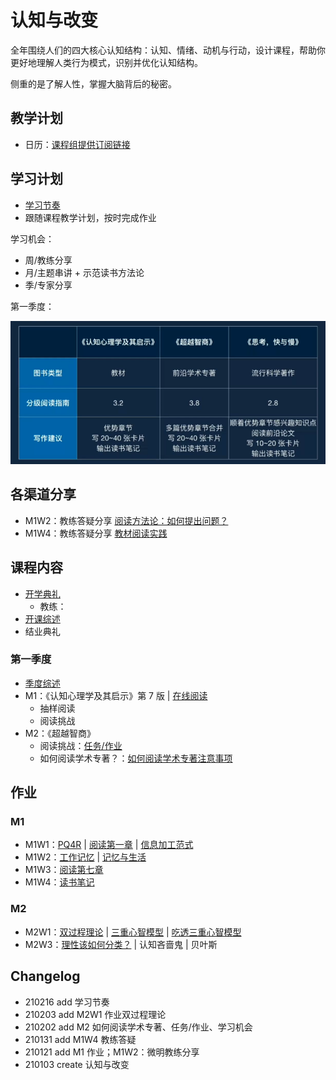 # 认知与改变

全年围绕人们的四大核心认知结构：认知、情绪、动机与行动，设计课程，帮助你更好地理解人类行为模式，识别并优化认知结构。

侧重的是了解人性，掌握大脑背后的秘密。

## 教学计划

- 日历：[课程组提供订阅链接](https://p26-caldav.icloud.com/published/2/NDc1MDQ4MDQyNDc1MDQ4MM5zPn5IY8c9Xu8svPESJYzDbOcgTIKJ2PJQFICYTBF1-O2KYxPCNqxeeF1bAYPGAtDIbbu01hQTY4RMVJZwb34)

## 学习计划

- [学习节奏](CONTENT/210216-学习节奏.md)
- 跟随课程教学计划，按时完成作业

学习机会：

- 周/教练分享
- 月/主题串讲 + 示范读书方法论
- 季/专家分享

第一季度：

![1612271121529-workflowy-3.png](img/1612271121529-workflowy-3.png)

## 各渠道分享

- M1W2：教练答疑分享 [阅读方法论：如何提出问题？](CONTENT/210121-M1W2：教练答疑.md)
- M1W4：教练答疑分享 [教材阅读实践](CONTENT/210131-M1W4：教练答疑.md)

## 课程内容

- [开学典礼](CONTENT/开学典礼.md)
  - 教练：
- [开课综述](CONTENT/开课综述.md)
- 结业典礼

### 第一季度

- [季度综述](CONTENT/季度综述.md)
- M1：《认知心理学及其启示》第 7 版 | [在线阅读](http://reader.epubee.com/books/mobile/1b/1becb7e39bd2de0ad33fef12275f1747/text00001.html)
  - 抽样阅读
  - 阅读挑战
- M2：《超越智商》
  - 阅读挑战：[任务/作业](CONTENT/210202-M2挑战及任务.md)
  - 如何阅读学术专著？：[如何阅读学术专著注意事项](CONTENT/210202-如何阅读学术专著.md)

## 作业

### M1

- M1W1：[PQ4R](CONTENT/210121-M1W1基础-PQ4R.md) | [阅读第一章](CONTENT/210121-M1W1基础-阅读第一章.md) | [信息加工范式](CONTENT/210121-M1W1选修.md)
- M1W2：[工作记忆](CONTENT/210121-M1W2基础.md) | [记忆与生活](CONTENT/210121-M1W2选修.md)
- M1W3：[阅读第七章](CONTENT/210121-M1W3选修.md)
- M1W4：[读书笔记](CONTENT/210121-M1W4notes.md)

### M2

- M2W1：[双过程理论](CARD/210203-双过程理论.md) | [三重心智模型](CARD/210206-三重心智模型.md) | [吃透三重心智模型]()
- M2W3：[理性该如何分类？](CARD/210216-理性分类.md) | 认知吝啬鬼 | 贝叶斯

## Changelog

- 210216 add 学习节奏
- 210203 add M2W1 作业双过程理论
- 210202 add M2 如何阅读学术专著、任务/作业、学习机会
- 210131 add M1W4 教练答疑
- 210121 add M1 作业；M1W2：微明教练分享
- 210103 create 认知与改变